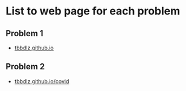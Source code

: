 # List to web page for each problem

## Problem 1

* [tbbdlz.github.io](https://tbbdlz.github.io/)

## Problem 2

* [tbbdlz.github.io/covid](https://tbbdlz.github.io/covid/)
